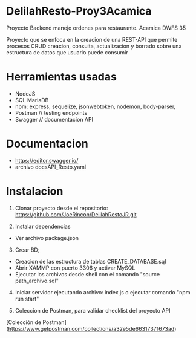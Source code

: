 # DelilahResto-Proy3Acamica
Proyecto Backend manejo ordenes para restaurante. Acamica DWFS 35

Proyecto que se enfoca en la creacion de una REST-API que permite procesos CRUD creacion, consulta, actualizacion y borrado 
sobre una estructura de datos que usuario puede consumir

<h1>Herramientas usadas</h1>

* NodeJS
* SQL MariaDB
* npm: express, sequelize, jsonwebtoken, nodemon, body-parser, 
* Postman // testing endpoints
* Swagger // documentacion API

<h1>Documentacion</h1>

* https://editor.swagger.io/
* archivo docsAPI_Resto.yaml

<h1>Instalacion</h1>

1. Clonar proyecto desde el repositorio: https://github.com/JoeRincon/DelilahRestoJR.git

2. Instalar dependencias
  * Ver archivo package.json
  
3. Crear BD; 
  * Creacion de las estructura de tablas CREATE_DATABASE.sql
  * Abrir XAMMP con puerto 3306 y activar MySQL
  * Ejecutar los archivos desde shell con el comando "source path_archivo.sql"
  
4. Iniciar servidor ejecutando archivo: index.js o ejecutar comando "npm run start"

5. Coleccion de Postman, para validar checklist del proyecto API

[Colección de Postman] (https://www.getpostman.com/collections/a32e5de66317371673ad)


